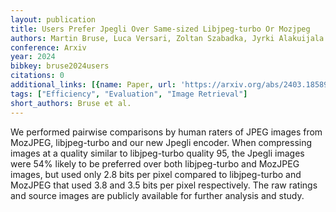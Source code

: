 ```yaml
---
layout: publication
title: Users Prefer Jpegli Over Same-sized Libjpeg-turbo Or Mozjpeg
authors: Martin Bruse, Luca Versari, Zoltan Szabadka, Jyrki Alakuijala
conference: Arxiv
year: 2024
bibkey: bruse2024users
citations: 0
additional_links: [{name: Paper, url: 'https://arxiv.org/abs/2403.18589'}]
tags: ["Efficiency", "Evaluation", "Image Retrieval"]
short_authors: Bruse et al.
---
```

We performed pairwise comparisons by human raters of JPEG images from
MozJPEG, libjpeg-turbo and our new Jpegli encoder. When compressing images at a
quality similar to libjpeg-turbo quality 95, the Jpegli images were 54% likely
to be preferred over both libjpeg-turbo and MozJPEG images, but used only 2.8
bits per pixel compared to libjpeg-turbo and MozJPEG that used 3.8 and 3.5 bits
per pixel respectively. The raw ratings and source images are publicly
available for further analysis and study.